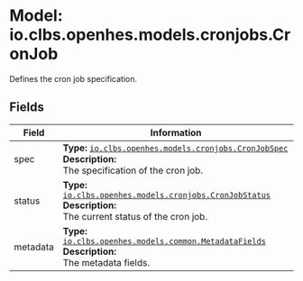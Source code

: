# Model: io.clbs.openhes.models.cronjobs.CronJob

Defines the cron job specification.

## Fields

| Field | Information |
| --- | --- |
| spec | <b>Type:</b> [`io.clbs.openhes.models.cronjobs.CronJobSpec`](model-io-clbs-openhes-models-cronjobs-cronjobspec.md)<br><b>Description:</b><br>The specification of the cron job. |
| status | <b>Type:</b> [`io.clbs.openhes.models.cronjobs.CronJobStatus`](model-io-clbs-openhes-models-cronjobs-cronjobstatus.md)<br><b>Description:</b><br>The current status of the cron job. |
| metadata | <b>Type:</b> [`io.clbs.openhes.models.common.MetadataFields`](model-io-clbs-openhes-models-common-metadatafields.md)<br><b>Description:</b><br>The metadata fields. |

